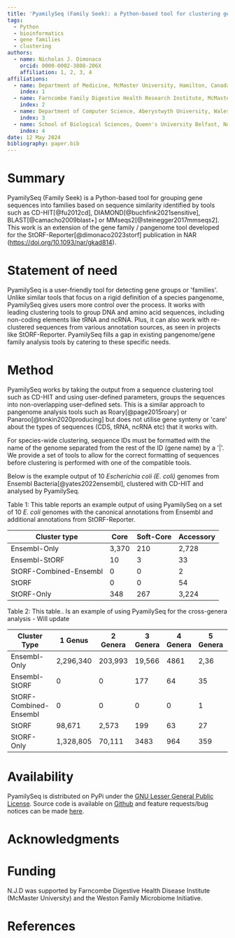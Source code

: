 ```yaml
---
title: 'PyamilySeq (Family Seek): a Python-based tool for clustering gene sequences into families based on sequence similarity identified by tools such as CD-HIT, DIAMOND, BLAST or MMseqs2.'
tags:
  - Python
  - bioinformatics
  - gene families
  - clustering
authors:
  - name: Nicholas J. Dimonaco
    orcid: 0000-0002-3808-206X
    affiliation: 1, 2, 3, 4
affiliations:
  - name: Department of Medicine, McMaster University, Hamilton, Canada
    index: 1
  - name: Farncombe Family Digestive Health Research Institute, McMaster University, Hamilton, Canada
    index: 2
  - name: Department of Computer Science, Aberystwyth University, Wales, UK
    index: 3
  - name: School of Biological Sciences, Queen's University Belfast, Northern Ireland, UK
    index: 4
date: 12 May 2024
bibliography: paper.bib
---
```


# Summary
PyamilySeq (Family Seek) is a Python-based tool for grouping gene sequences into families based on sequence similarity identified by tools such as CD-HIT[@fu2012cd], DIAMOND[@buchfink2021sensitive], BLAST[@camacho2009blast+] or MMseqs2[@steinegger2017mmseqs2]. This work is an extension of the gene family / pangenome tool developed for the StORF-Reporter[@dimonaco2023storf] publication in NAR (https://doi.org/10.1093/nar/gkad814). 


# Statement of need
PyamilySeq is a user-friendly tool for detecting gene groups or 'families'. Unlike similar tools that focus on a rigid definition of a species pangenome, PyamilySeq gives users more control over the process. It works with leading clustering tools to group DNA and amino acid sequences, including non-coding elements like tRNA and ncRNA. Plus, it can also work with re-clustered sequences from various annotation sources, as seen in projects like StORF-Reporter. PyamilySeq fills a gap in existing pangenome/gene family analysis tools by catering to these specific needs.


# Method
PyamilySeq works by taking the output from a sequence clustering tool such as CD-HIT and using user-defined parameters, groups the sequences into non-overlapping user-defined sets. This is a similar approach to pangenome analysis tools such as Roary[@page2015roary] or Panaroo[@tonkin2020producing] but does not utilise gene synteny or 'care' about the types of sequences (CDS, tRNA, ncRNA etc) that it works with. 

For species-wide clustering, sequence IDs must be formatted with the name of the genome separated from the rest of the ID (gene name) by a '|'.
We provide a set of tools to allow for the correct formatting of sequences before clustering is performed with one of the compatible tools. 


Below is the example output of 10 <em>Escherichia coli (E. coli)</em> genomes from Ensembl Bacteria[@yates2022ensembl], clustered with CD-HIT and analysed by PyamilySeq.


Table 1:
This table reports an example output of using PyamilySeq on a set of 10 <em>E. coli</em> genomes with the canonical annotations from Ensembl and additional annotations from StORF-Reporter.

| **Cluster type**       | **Core** | **Soft-Core** | **Accessory** |
|------------------------|----------|---------------|---------------|
| Ensembl-Only           | 3,370    | 210           | 2,728         |
| Ensembl-StORF          | 10       | 3             | 33            |
| StORF-Combined-Ensembl | 0        | 0             | 2             |
| StORF                  | 0        | 0             | 54            |
| StORF-Only             | 348      | 267           | 3,224         |


Table 2:
This table.. Is an example of using PyamilySeq for the cross-genera analysis - Will update

| **Cluster Type**       | **1 Genus** | **2 Genera** | **3 Genera** | **4 Genera** | **5 Genera** | **6 Genera** | **>6 Genera** |
|------------------------|-------------|--------------|--------------|--------------|--------------|--------------|---------------|
| Ensembl-Only           | 2,296,340   | 203,993      | 19,566       | 4861         | 2,36         | 990          | 2,388         |
| Ensembl-StORF          | 0           | 0            | 177          | 64           | 35           | 120          | 44            |
| StORF-Combined-Ensembl | 0           | 0            | 0            | 0            | 1            | 2            | 5             |
| StORF                  | 98,671      | 2,573        | 199          | 63           | 27           | 25           | 27            |
| StORF-Only             | 1,328,805   | 70,111       | 3483         | 964          | 359          | 244          | 368           |




# Availability
PyamilySeq is distributed on PyPi under the [GNU Lesser General Public License](https://www.gnu.org/licenses/lgpl-3.0). Source code is available on [Github](https://github.com/NickJD/PyamilySeq) and feature requests/bug notices can be made [here](https://github.com/NickJD/PyamilySeq/issues).


# Acknowledgments


# Funding
N.J.D was supported by Farncombe Digestive Health Disease Institute (McMaster University) and the Weston Family Microbiome Initiative.


# References

